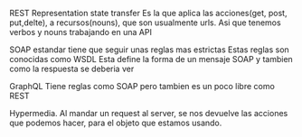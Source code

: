 REST
Representation state transfer
Es la que aplica las acciones(get, post, put,delte), a recursos(nouns), que son usualmente urls.
Asi que tenemos verbos y nouns trabajando en una API


SOAP
estandar
tiene que seguir unas reglas mas estrictas
Estas reglas son conocidas como WSDL
Esta define la forma de un mensaje SOAP  y tambien como la respuesta se deberia ver

GraphQL
Tiene reglas como SOAP pero tambien es un poco libre como REST

Hypermedia.
Al mandar un request al server, se nos devuelve las acciones que podemos hacer, para el objeto que estamos usando.


